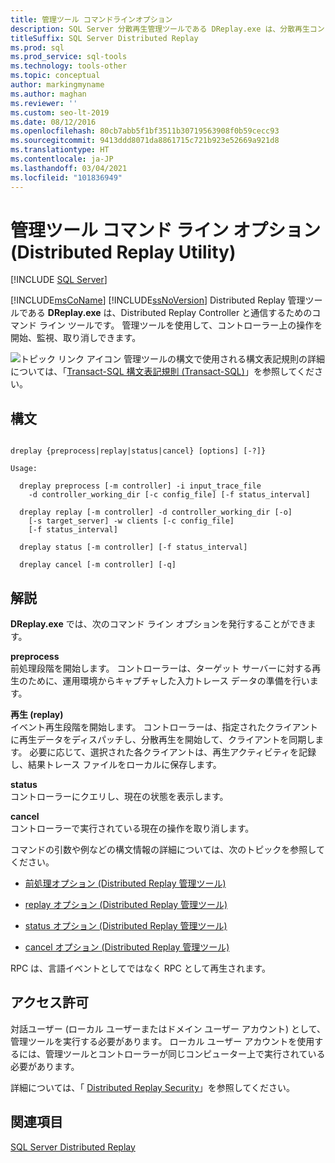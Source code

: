 ```yaml
---
title: 管理ツール コマンドラインオプション
description: SQL Server 分散再生管理ツールである DReplay.exe は、分散再生コントローラーと通信するためのコマンド ライン ツールです。
titleSuffix: SQL Server Distributed Replay
ms.prod: sql
ms.prod_service: sql-tools
ms.technology: tools-other
ms.topic: conceptual
author: markingmyname
ms.author: maghan
ms.reviewer: ''
ms.custom: seo-lt-2019
ms.date: 08/12/2016
ms.openlocfilehash: 80cb7abb5f1bf3511b30719563908f0b59cecc93
ms.sourcegitcommit: 9413ddd8071da8861715c721b923e52669a921d8
ms.translationtype: HT
ms.contentlocale: ja-JP
ms.lasthandoff: 03/04/2021
ms.locfileid: "101836949"
---
```

# <a name="administration-tool-command-line-options-distributed-replay-utility"></a>管理ツール コマンド ライン オプション (Distributed Replay Utility)

 [!INCLUDE [SQL Server](../../includes/applies-to-version/sqlserver.md)]

[!INCLUDE[msCoName](../../includes/msconame-md.md)] [!INCLUDE[ssNoVersion](../../includes/ssnoversion-md.md)] Distributed Replay 管理ツールである **DReplay.exe** は、Distributed Replay Controller と通信するためのコマンド ライン ツールです。 管理ツールを使用して、コントローラー上の操作を開始、監視、取り消しできます。  
  
 ![トピック リンク アイコン](../../database-engine/configure-windows/media/topic-link.gif "トピック リンク アイコン") 管理ツールの構文で使用される構文表記規則の詳細については、「[Transact-SQL 構文表記規則 &#40;Transact-SQL&#41;](../../t-sql/language-elements/transact-sql-syntax-conventions-transact-sql.md)」を参照してください。  
  
## <a name="syntax"></a>構文  
  
```  
  
dreplay {preprocess|replay|status|cancel} [options] [-?]}  
  
Usage:  
  
  dreplay preprocess [-m controller] -i input_trace_file  
    -d controller_working_dir [-c config_file] [-f status_interval]  
  
  dreplay replay [-m controller] -d controller_working_dir [-o]  
    [-s target_server] -w clients [-c config_file]  
    [-f status_interval]  
  
  dreplay status [-m controller] [-f status_interval]  
  
  dreplay cancel [-m controller] [-q]   
```  
  
## <a name="remarks"></a>解説  
 **DReplay.exe** では、次のコマンド ライン オプションを発行することができます。  
  
 **preprocess**  
 前処理段階を開始します。 コントローラーは、ターゲット サーバーに対する再生のために、運用環境からキャプチャした入力トレース データの準備を行います。  
  
 **再生 (replay)**  
 イベント再生段階を開始します。 コントローラーは、指定されたクライアントに再生データをディスパッチし、分散再生を開始して、クライアントを同期します。 必要に応じて、選択された各クライアントは、再生アクティビティを記録し、結果トレース ファイルをローカルに保存します。  
  
 **status**  
 コントローラーにクエリし、現在の状態を表示します。  
  
 **cancel**  
 コントローラーで実行されている現在の操作を取り消します。  
  
 コマンドの引数や例などの構文情報の詳細については、次のトピックを参照してください。  
  
-   [前処理オプション &#40;Distributed Replay 管理ツール&#41;](../../tools/distributed-replay/preprocess-option-distributed-replay-administration-tool.md)  
  
-   [replay オプション &#40;Distributed Replay 管理ツール&#41;](../../tools/distributed-replay/replay-option-distributed-replay-administration-tool.md)  
  
-   [status オプション &#40;Distributed Replay 管理ツール&#41;](../../tools/distributed-replay/status-option-distributed-replay-administration-tool.md)  
  
-   [cancel オプション &#40;Distributed Replay 管理ツール&#41;](../../tools/distributed-replay/cancel-option-distributed-replay-administration-tool.md)  
  
 RPC は、言語イベントとしてではなく RPC として再生されます。  
  
## <a name="permissions"></a>アクセス許可  
 対話ユーザー (ローカル ユーザーまたはドメイン ユーザー アカウント) として、管理ツールを実行する必要があります。 ローカル ユーザー アカウントを使用するには、管理ツールとコントローラーが同じコンピューター上で実行されている必要があります。  
  
 詳細については、「 [Distributed Replay Security](../../tools/distributed-replay/distributed-replay-security.md)」を参照してください。  
  
## <a name="see-also"></a>関連項目  
 [SQL Server Distributed Replay](../../tools/distributed-replay/sql-server-distributed-replay.md)  
  
  
